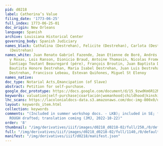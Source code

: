 ```yaml
---
pid: d0218
label: Catherina’s Value
filing_date: '1773-06-25'
full_index: 1773-06-25-01
doc_origin: New Orleans
language: Spanish
archive: Louisiana Historical Center
governing_body: Spanish Judiciary
names_black: Cathalina (Destrehan), Felicite (Destrehan), Carlota (Destrehan), Manon
  (Destrehan)
names_white: Juan Renato Gabriel Fazende, Jean Etienne de Boré, Andrés Almonester
  y Roxas, Lois Ranson, Dionicio Braud, Antoine Thomasin, Nicolas Fromentin, Jacques
  Santiago Toutant Beauregard (pére), François Broutin, Juan Baptista Destrehan, Juan
  Bautista Honore Destrehan, Maria Isabel Destrehan, Juan Luis Destrehan, Juan Noel
  Destrehan, Francisco Lebeau, Estevan Quiñones, Miguel St Elenoy
names_native:
doc_type: Notarial Acts,Emancipation (of Slave)
abstract: Petition for self-purchase.
google_doc_prototype: https://docs.google.com/document/d/15_9zwdKm6R12NqIKP39iH6hwM4YCCl4Lb95n100ONF8/edit?usp=share_link
keywords: valuation|self-purchase|coartación|womanhood|childhood|kinship|disability|succession|motherhood
lhc_scans: https://lacolonialdocs-data.s3.amazonaws.com/doc-img-800x0/doc-img-203597.jpg
layout: keywords_item.html
collection: keywords
comments: "(Included in summer workshop docs. - LKB); included in SE; full transcription
  ROUGH drafted; translation coming (JMJ, 2022-10-22)"
order: '8'
thumbnail: "/img/derivatives/iiif/images/d0218_d0218-02/full/250,/0/default.jpg"
full: "/img/derivatives/iiif/images/d0218_d0218-02/full/1140,/0/default.jpg"
manifest: "/img/derivatives/iiif/d0218/manifest.json"
---
```

